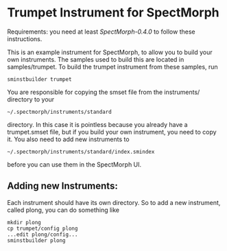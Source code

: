 Trumpet Instrument for SpectMorph
=================================

Requirements: you need at least *SpectMorph-0.4.0* to follow these
instructions.

This is an example instrument for SpectMorph, to allow you to build your own
instruments. The samples used to build this are located in samples/trumpet. To
build the trumpet instrument from these samples, run

    sminstbuilder trumpet

You are responsible for copying the smset file from the instruments/ directory
to your

    ~/.spectmorph/instruments/standard

directory. In this case it is pointless because you already have a
trumpet.smset file, but if you build your own instrument, you need to copy it.
You also need to add new instruments to

    ~/.spectmorph/instruments/standard/index.smindex

before you can use them in the SpectMorph UI.

Adding new Instruments:
-----------------------
Each instrument should have its own directory. So to add a new instrument,
called plong, you can do something like

    mkdir plong
    cp trumpet/config plong
    ...edit plong/config...
    sminstbuilder plong
